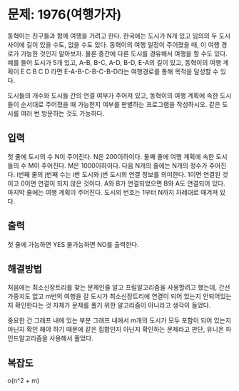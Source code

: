 # 문제: 1976(여행가자)

동혁이는 친구들과 함께 여행을 가려고 한다. 한국에는 도시가 N개 있고 임의의 두 도시 사이에 길이 있을 수도, 없을 수도 있다. 동혁이의 여행 일정이 주어졌을 때, 이 여행 경로가 가능한 것인지 알아보자. 물론 중간에 다른 도시를 경유해서 여행을 할 수도 있다. 예를 들어 도시가 5개 있고, A-B, B-C, A-D, B-D, E-A의 길이 있고, 동혁이의 여행 계획이 E C B C D 라면 E-A-B-C-B-C-B-D라는 여행경로를 통해 목적을 달성할 수 있다.

도시들의 개수와 도시들 간의 연결 여부가 주어져 있고, 동혁이의 여행 계획에 속한 도시들이 순서대로 주어졌을 때 가능한지 여부를 판별하는 프로그램을 작성하시오. 같은 도시를 여러 번 방문하는 것도 가능하다.

## 입력

첫 줄에 도시의 수 N이 주어진다. N은 200이하이다. 둘째 줄에 여행 계획에 속한 도시들의 수 M이 주어진다. M은 1000이하이다. 다음 N개의 줄에는 N개의 정수가 주어진다. i번째 줄의 j번째 수는 i번 도시와 j번 도시의 연결 정보를 의미한다. 1이면 연결된 것이고 0이면 연결이 되지 않은 것이다. A와 B가 연결되었으면 B와 A도 연결되어 있다. 마지막 줄에는 여행 계획이 주어진다. 도시의 번호는 1부터 N까지 차례대로 매겨져 있다.

## 출력

첫 줄에 가능하면 YES 불가능하면 NO를 출력한다.

## 해결방법

처음에는 최소신장트리를 찾는 문제인줄 알고 프림알고리즘을 사용할려고 했는데, 간선 가중치도 없고 m번의 여행을 갈 도시가 최소신장트리에 연결이 되어 있는지 안되어있는지 확인한다는 것 자체가 문제를 풀기 위한 알고리즘이 아니라고 생각이 들었다.

중요한 건 그래프 내에 있는 부분 그래프 내에서 m개의 도시가 모두 포함이 되어 있는지 아닌지 확인 해야 하기 때문에 같은 집합인지 아닌지 확인하는 문제라고 판단, 유니온 파인드알고리즘을 사용해서 풀었다.


## 복잡도

o(n^2 + m)